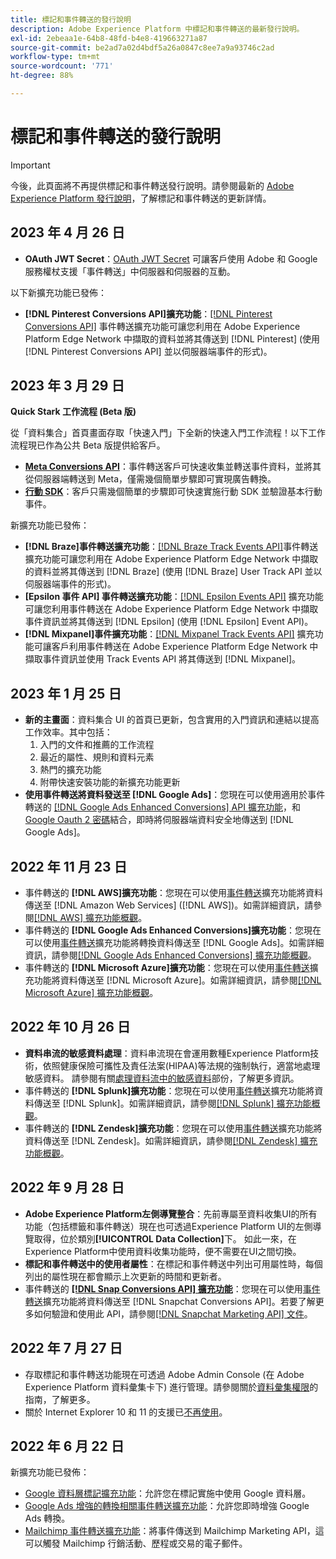 ```yaml
---
title: 標記和事件轉送的發行說明
description: Adobe Experience Platform 中標記和事件轉送的最新發行說明。
exl-id: 2ebeaa1e-64b8-48fd-b4e8-419663271a87
source-git-commit: be2ad7a02d4bdf5a26a0847c8ee7a9a93746c2ad
workflow-type: tm+mt
source-wordcount: '771'
ht-degree: 88%

---
```


# 標記和事件轉送的發行說明

>[!IMPORTANT]
>
>今後，此頁面將不再提供標記和事件轉送發行說明。請參閱最新的 [Adobe Experience Platform 發行說明](https://experienceleague.adobe.com/docs/experience-platform/release-notes/latest.html#data-collection)，了解標記和事件轉送的更新詳情。

## 2023 年 4 月 26 日

* **OAuth JWT Secret**：[OAuth JWT Secret](https://experienceleague.adobe.com/docs/experience-platform/tags/event-forwarding/secrets.html) 可讓客戶使用 Adob&#x200B;&#x200B;e 和 Google 服務權杖支援「事件轉送」中伺服器和伺服器的互動。

以下新擴充功能已發佈：

* **[!DNL Pinterest Conversions API]擴充功能**：[[!DNL Pinterest Conversions API]](https://experienceleague.adobe.com/docs/experience-platform/tags/extensions/server/pinterest/overview.html) 事件轉送擴充功能可讓您利用在 Adob&#x200B;&#x200B;e Experience Platform Edge Network 中擷取的資料並將其傳送到 [!DNL Pinterest] (使用 [!DNL Pinterest Conversions API] 並以伺服器端事件的形式)。

## 2023 年 3 月 29 日

**Quick Stark 工作流程 (Beta 版)**

從「資料集合」首頁畫面存取「快速入門」下全新的快速入門工作流程！以下工作流程現已作為公共 Beta 版提供給客戶。

* **[Meta Conversions API](https://experienceleague.adobe.com/docs/experience-platform/tags/extensions/server/meta/overview.html#quick-start)**：事件轉送客戶可快速收集並轉送事件資料，並將其從伺服器端轉送到 Meta，僅需幾個簡單步驟即可實現廣告轉換。
* **[行動 SDK](https://developer.adobe.com/client-sdks/documentation/)**：客戶只需幾個簡單的步驟即可快速實施行動 SDK 並驗證基本行動事件。

新擴充功能已發佈：

* **[!DNL Braze]事件轉送擴充功能**：[[!DNL Braze Track Events API]](https://experienceleague.adobe.com/docs/experience-platform/tags/extensions/server/braze/overview.html)事件轉送擴充功能可讓您利用在 Adob&#x200B;&#x200B;e Experience Platform Edge Network 中擷取的資料並將其傳送到 [!DNL Braze] (使用 [!DNL Braze] User Track API 並以伺服器端事件的形式)。
* **[Epsilon 事件 API] 事件轉送擴充功能**：[[!DNL Epsilon Events API]](https://experienceleague.adobe.com/docs/experience-platform/tags/extensions/server/braze/overview.html) 擴充功能可讓您利用事件轉送在 Adob&#x200B;&#x200B;e Experience Platform Edge Network 中擷取事件資訊並將其傳送到 [!DNL Epsilon] (使用 [!DNL Epsilon] Event API)。
* **[!DNL Mixpanel]事件擴充功能**：[[!DNL Mixpanel Track Events API]](https://experienceleague.adobe.com/docs/experience-platform/tags/extensions/server/braze/overview.html) 擴充功能可讓客戶利用事件轉送在 Adob&#x200B;&#x200B;e Experience Platform Edge Network 中擷取事件資訊並使用 Track Events API 將其傳送到 [!DNL Mixpanel]。

## 2023 年 1 月 25 日

* **新的主畫面**：資料集合 UI 的首頁已更新，包含實用的入門資訊和連結以提高工作效率。其中包括：
   1. 入門的文件和推薦的工作流程
   1. 最近的屬性、規則和資料元素
   1. 熱門的擴充功能
   1. 附帶快速安裝功能的新擴充功能更新
* **使用事件轉送將資料發送至 [!DNL Google Ads]**：您現在可以使用適用於事件轉送的 [[!DNL Google Ads Enhanced Conversions] API 擴充功能](../extensions/server/google-ads-enhanced-conversions/overview.md)，和 [Google Oauth 2 密碼](../ui/event-forwarding/secrets.md#google-oauth2)結合，即時將伺服器端資料安全地傳送到 [!DNL Google Ads]。

## 2022 年 11 月 23 日

* 事件轉送的 **[!DNL AWS]擴充功能**：您現在可以使用[事件轉送](../../tags/ui/event-forwarding/overview.md)擴充功能將資料傳送至 [!DNL Amazon Web Services] ([!DNL AWS])。如需詳細資訊，請參閱[[!DNL AWS] 擴充功能概觀](../../tags/extensions/server/aws/overview.md)。
* 事件轉送的 **[!DNL Google Ads Enhanced Conversions]擴充功能**：您現在可以使用[事件轉送](../../tags/ui/event-forwarding/overview.md)擴充功能將轉換資料傳送至 [!DNL Google Ads]。如需詳細資訊，請參閱[[!DNL Google Ads Enhanced Conversions] 擴充功能概觀](../../tags/extensions/server/google-ads-enhanced-conversions/overview.md)。
* 事件轉送的 **[!DNL Microsoft Azure]擴充功能**：您現在可以使用[事件轉送](../../tags/ui/event-forwarding/overview.md)擴充功能將資料傳送至 [!DNL Microsoft Azure]。如需詳細資訊，請參閱[[!DNL Microsoft Azure] 擴充功能概觀](../../tags/extensions/server/azure/overview.md)。

## 2022 年 10 月 26 日

* **資料串流的敏感資料處理**：資料串流現在會運用數種Experience Platform技術，依照健康保險可攜性及責任法案(HIPAA)等法規的強制執行，適當地處理敏感資料。 請參閱有關[處理資料流中的敏感資料](../../datastreams/overview.md#sensitive)部份，了解更多資訊。
* 事件轉送的 **[!DNL Splunk]擴充功能**：您現在可以使用[事件轉送](../ui/event-forwarding/overview.md)擴充功能將資料傳送至 [!DNL Splunk]。如需詳細資訊，請參閱[[!DNL Splunk] 擴充功能概觀](../extensions/server/splunk/overview.md)。
* 事件轉送的 **[!DNL Zendesk]擴充功能**：您現在可以使用[事件轉送](../ui/event-forwarding/overview.md)擴充功能將資料傳送至 [!DNL Zendesk]。如需詳細資訊，請參閱[[!DNL Zendesk] 擴充功能概觀](../extensions/server/zendesk/overview.md)。

## 2022 年 9 月 28 日

* **Adobe Experience Platform左側導覽整合**：先前專屬至資料收集UI的所有功能（包括標籤和事件轉送）現在也可透過Experience Platform UI的左側導覽取得，位於類別&#x200B;**[!UICONTROL Data Collection]**&#x200B;下。 如此一來，在Experience Platform中使用資料收集功能時，便不需要在UI之間切換。
* **標記和事件轉送中的使用者屬性**：在標記和事件轉送中列出可用屬性時，每個列出的屬性現在都會顯示上次更新的時間和更新者。
* 事件轉送的 **[[!DNL Snap Conversions API] 擴充功能](https://exchange.adobe.com/apps/ec/108550)**：您現在可以使用[事件轉送](../../tags/ui/event-forwarding/overview.md)擴充功能將資料傳送至 [!DNL Snapchat Conversions API]。若要了解更多如何驗證和使用此 API，請參閱[[!DNL Snapchat Marketing API] 文件](https://marketingapi.snapchat.com/docs/conversion.html)。

## 2022 年 7 月 27 日

* 存取標記和事件轉送功能現在可透過 Adob&#x200B;&#x200B;e Admin Console (在 Adob&#x200B;&#x200B;e Experience Platform 資料彙集卡下) 進行管理。請參閱關於[資料彙集權限](../../collection/permissions.md)的指南，了解更多。
* 關於 Internet Explorer 10 和 11 的支援已[不再使用](../ie-deprecation.md)。

## 2022 年 6 月 22 日

新擴充功能已發佈：

* [Google 資料層標記擴充功能](../extensions/client/google-data-layer/overview.md)：允許您在標記實施中使用 Google 資料層。
* [Google Ads 增強的轉換相關事件轉送擴充功能](https://partners.adobe.com/exchangeprogram/experiencecloud/exchange.details.108630.html)：允許您即時增強 Google Ads 轉換。
* [Mailchimp 事件轉送擴充功能](../extensions/server/mailchimp/overview.md)：將事件傳送到 Mailchimp Marketing API，這可以觸發 Mailchimp 行銷活動、歷程或交易的電子郵件。